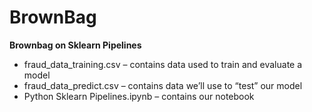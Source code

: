 # BrownBag
**Brownbag on Sklearn Pipelines**

- fraud_data_training.csv – contains data used to train and evaluate a model   
- fraud_data_predict.csv – contains data we’ll use to “test” our model  
- Python Sklearn Pipelines.ipynb  – contains our notebook  

